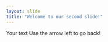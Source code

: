 ```yaml
---
layout: slide
title: "Welcome to our second slide!"
---
```

Your text
Use the arrow left to go back!
